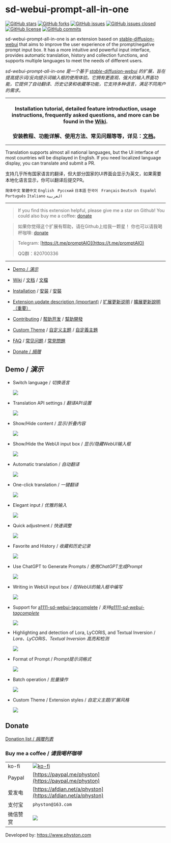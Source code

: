 # sd-webui-prompt-all-in-one

[![GitHub stars](https://img.shields.io/github/stars/Physton/sd-webui-prompt-all-in-one?style=plastic)](https://github.com/Physton/sd-webui-prompt-all-in-one/stargazers)
[![GitHub forks](https://img.shields.io/github/forks/Physton/sd-webui-prompt-all-in-one?style=plastic)](https://github.com/Physton/sd-webui-prompt-all-in-one/network/members)
[![GitHub issues](https://img.shields.io/github/issues/Physton/sd-webui-prompt-all-in-one?style=plastic)](https://github.com/Physton/sd-webui-prompt-all-in-one/issues)
[![GitHub issues closed](https://img.shields.io/github/issues-closed/Physton/sd-webui-prompt-all-in-one?style=plastic)](https://github.com/Physton/sd-webui-prompt-all-in-one/issues?q=is%3Aissue+is%3Aclosed)
[![GitHub license](https://img.shields.io/github/license/Physton/sd-webui-prompt-all-in-one?style=plastic)](https://github.com/Physton/sd-webui-prompt-all-in-one/blob/master/LICENSE.md)
[![GitHub commits](https://img.shields.io/github/last-commit/Physton/sd-webui-prompt-all-in-one?style=plastic)](https://github.com/Physton/sd-webui-prompt-all-in-one/commits/main)

sd-webui-prompt-all-in-one is an extension based on [stable-diffusion-webui](https://github.com/AUTOMATIC1111/stable-diffusion-webui) that aims to improve the user experience of the prompt/negative prompt input box. It has a more intuitive and powerful input interface, provides automatic translation, history and collection functions, and supports multiple languages to meet the needs of different users.

*sd-webui-prompt-all-in-one 是一个基于 [stable-diffusion-webui](https://github.com/AUTOMATIC1111/stable-diffusion-webui) 的扩展，旨在提高提示词/反向提示词输入框的使用体验。它拥有更直观、强大的输入界面功能，它提供了自动翻译、历史记录和收藏等功能，它支持多种语言，满足不同用户的需求。*

---

<div align="center">

### Installation tutorial, detailed feature introduction, usage instructions, frequently asked questions, and more can be found in the [Wiki](https://github.com/Physton/sd-webui-prompt-all-in-one/wiki).

### 安装教程、功能详解、使用方法、常见问题等等，详见：[文档](https://github.com/Physton/sd-webui-prompt-all-in-one/wiki/00.首页)。

</div>

---

Translation supports almost all national languages, but the UI interface of most countries will be displayed in English. If you need localized language display, you can translate and submit a PR.

支持几乎所有国家语言的翻译，但大部分国家的UI界面会显示为英文，如果需要本地化语言显示，你可以翻译后提交PR。

`简体中文` `繁體中文` `English` ` Русский` `日本語` `한국어` ` Français` `Deutsch` ` Español` `Português` `Italiano` `العربية`


----

> If you find this extension helpful, please give me a star on Github!
> You could also buy me a coffee: [donate](#donate)

> 如果你觉得这个扩展有帮助，请在Github上给我一颗星！
> 你也可以请我喝杯咖啡: [donate](#donate)

> Telegram: [https://t.me/promptAIO](https://t.me/promptAIO)
> 
> QQ群：820700336

----

- [Demo / *演示*](#demo--演示)

- [Wiki](https://github.com/Physton/sd-webui-prompt-all-in-one/wiki) / [文档](https://github.com/Physton/sd-webui-prompt-all-in-one/wiki/00.首页) / [文檔](https://github.com/Physton/sd-webui-prompt-all-in-one/wiki/00.首頁)

- [Installation](https://github.com/Physton/sd-webui-prompt-all-in-one/wiki/01.Installation) / [安装](https://github.com/Physton/sd-webui-prompt-all-in-one/wiki/01.安装) / [安裝](https://github.com/Physton/sd-webui-prompt-all-in-one/wiki/01.安裝)

- [Extension update description (important)](https://github.com/Physton/sd-webui-prompt-all-in-one/wiki/31.ExtensionUpdateDescription) / [扩展更新说明](https://github.com/Physton/sd-webui-prompt-all-in-one/wiki/31.扩展更新说明) / [擴展更新說明（重要）](https://github.com/Physton/sd-webui-prompt-all-in-one/wiki/31.擴展更新說明)

- [Contributing](https://github.com/Physton/sd-webui-prompt-all-in-one/wiki/32.Contributing) / [帮助开发](https://github.com/Physton/sd-webui-prompt-all-in-one/wiki/32.帮助开发) / [幫助開發](https://github.com/Physton/sd-webui-prompt-all-in-one/wiki/32.幫助開發)

- [Custom Theme](https://github.com/Physton/sd-webui-prompt-all-in-one/wiki/32.Contributing#custom-theme) / [自定义主题](https://github.com/Physton/sd-webui-prompt-all-in-one/wiki/32.帮助开发#自定义主题) / [自定義主題](https://github.com/Physton/sd-webui-prompt-all-in-one/wiki/32.幫助開發#自定義主題)

- [FAQ](https://github.com/Physton/sd-webui-prompt-all-in-one/wiki/40.FAQ) / [常见问题](https://github.com/Physton/sd-webui-prompt-all-in-one/wiki/40.常见问题) / [常見問題](https://github.com/Physton/sd-webui-prompt-all-in-one/wiki/40.常見問題)

- [Donate / *捐赠*](#Donate)

## Demo / *演示*

- Switch language / *切换语言*

  ![](https://s1.imagehub.cc/images/2023/06/06/demo.switch_language.gif)


- Translation API settings / *翻译API设置*

  ![](https://s1.imagehub.cc/images/2023/06/06/demo.translate_setting.gif)

- Show/Hide content / *显示/折叠内容*

  ![](https://s1.imagehub.cc/images/2023/06/06/demo.fold.gif)

- Show/Hide the WebUI input box / *显示/隐藏WebUI输入框*

  ![](https://s1.imagehub.cc/images/2023/06/06/demo.show_input.gif)

- Automatic translation / *自动翻译*

  ![](https://s1.imagehub.cc/images/2023/06/06/demo.auto_translate.gif)

- One-click translation / *一键翻译*

  ![](https://s1.imagehub.cc/images/2023/06/06/demo.translate.gif)

- Elegant input / *优雅的输入*

  ![](https://s1.imagehub.cc/images/2023/06/06/demo.elegant_input.gif)

- Quick adjustment / *快速调整*

  ![](https://s1.imagehub.cc/images/2023/06/06/demo.quick_adjust.gif)

- Favorite and History / *收藏和历史记录*

  ![](https://s1.imagehub.cc/images/2023/06/06/demo.history_favorite.gif)

- Use ChatGPT to Generate Prompts / *使用ChatGPT生成Prompt*

  ![](https://s1.imagehub.cc/images/2023/06/06/demo.chatgpt.gif)

- Writing in WebUI input box / *在WebUI的输入框中编写*

  ![](https://s1.imagehub.cc/images/2023/06/06/demo.writing_webui.gif)

- Support for [a1111-sd-webui-tagcomplete](https://github.com/DominikDoom/a1111-sd-webui-tagcomplete) / *支持[a1111-sd-webui-tagcomplete](https://github.com/DominikDoom/a1111-sd-webui-tagcomplete)*

  ![](https://s1.imagehub.cc/images/2023/06/06/demo.tagcomplete.gif)

- Highlighting and detection of Lora, LyCORIS, and Textual Inversion / *Lora、LyCORIS、Textual Inversion 高亮和检测*

  ![](https://s1.imagehub.cc/images/2023/06/06/demo.keyword_detection.gif)

- Format of Prompt / *Prompt提示词格式*

  ![](https://s1.imagehub.cc/images/2023/06/06/demo.prompt_format.gif)

- Batch operation / *批量操作*

  ![](https://s1.imagehub.cc/images/2023/06/06/demo.batch_operation.gif)

- Custom Theme / Extension styles / *自定义主题/扩展风格*

  ![](https://s1.imagehub.cc/images/2023/06/06/demo.custom_theme.gif)


## Donate

[Donation list / *捐赠列表*](https://github.com/Physton/sd-webui-prompt-all-in-one/wiki/50.Donate#donation-list--捐赠列表)

### Buy me a coffee / *请我喝杯咖啡*

|        |                                                                                  |
|--------|----------------------------------------------------------------------------------|
| ko-fi  | [![ko-fi](https://ko-fi.com/img/githubbutton_sm.svg)](https://ko-fi.com/physton) |
| Paypal | [https://paypal.me/physton](https://paypal.me/physton)                           |
| 爱发电    | [https://afdian.net/a/physton](https://afdian.net/a/physton)                     |
| 支付宝    | `physton@163.com`                                                                |
| 微信赞赏   | ![](https://s1.imagehub.cc/images/2023/06/06/donate-wechat.jpeg)                 |

Developed by: https://www.physton.com
